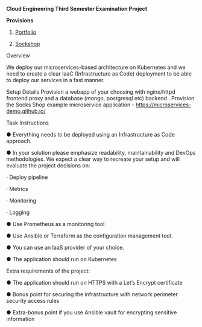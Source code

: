 
**Cloud Engineering Third Semester Examination Project**

**Provisions**

1. [Portfolio](ugochi.ugochidevops.me)

2. [Sockshop](sockshop.ugochidevops.me)

Overview

We deploy our microservices-based architecture on Kubernetes and we need to create a clear IaaC (Infrastructure as Code) deployment to be able to deploy our services in a fast manner.
 
Setup Details
Provision a webapp of your choosing with nginx/httpd frontend proxy and a database (mongo, postgresql etc) backend .
Provision the Socks Shop example microservice application - https://microservices-demo.github.io/
 
Task Instructions

●  	Everything needs to be deployed using an Infrastructure as Code approach.

●  	In your solution please emphasize readability, maintainability and DevOps methodologies. We expect a clear way to recreate your setup and will evaluate the project decisions on:

·         Deploy pipeline

·         Metrics

·         Monitoring

·         Logging


●  	Use Prometheus as a monitoring tool

●  	Use Ansible or Terraform as the configuration management tool.

●  	You can use an IaaS provider of your choice.

●  	The application should run on Kubernetes
 

Extra requirements of the project:

●  The application should run on HTTPS with a Let’s Encrypt certificate

●  Bonus point for securing the infrastructure with network perimeter security access rules

●  Extra-bonus point if you use Ansible vault for encrypting sensitive information

